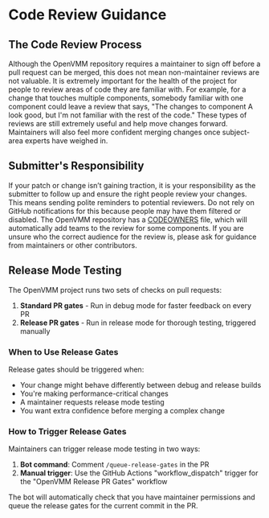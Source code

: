 # Code Review Guidance

## The Code Review Process

Although the OpenVMM repository requires a maintainer to sign off before a pull request can be merged, this does not mean non-maintainer reviews are not valuable. It is extremely important for the health of the project for people to review areas of code they are familiar with. For example, for a change that touches multiple components, somebody familiar with one component could leave a review that says, "The changes to component A look good, but I'm not familiar with the rest of the code." These types of reviews are still extremely useful and help move changes forward. Maintainers will also feel more confident merging changes once subject-area experts have weighed in.

## Submitter's Responsibility

If your patch or change isn’t gaining traction, it is your responsibility as the submitter to follow up and ensure the right people review your changes. This means sending polite reminders to potential reviewers. Do not rely on GitHub notifications for this because people may have them filtered or disabled. The OpenVMM repository has a [CODEOWNERS](https://docs.github.com/en/repositories/managing-your-repositorys-settings-and-features/customizing-your-repository/about-code-owners) file, which will automatically add teams to the review for some components. If you are unsure who the correct audience for the review is, please ask for guidance from maintainers or other contributors.
## Release Mode Testing

The OpenVMM project runs two sets of checks on pull requests:

1. **Standard PR gates** - Run in debug mode for faster feedback on every PR
2. **Release PR gates** - Run in release mode for thorough testing, triggered manually

### When to Use Release Gates

Release gates should be triggered when:
- Your change might behave differently between debug and release builds
- You're making performance-critical changes
- A maintainer requests release mode testing
- You want extra confidence before merging a complex change

### How to Trigger Release Gates

Maintainers can trigger release mode testing in two ways:

1. **Bot command**: Comment `/queue-release-gates` in the PR
2. **Manual trigger**: Use the GitHub Actions "workflow_dispatch" trigger for the "OpenVMM Release PR Gates" workflow

The bot will automatically check that you have maintainer permissions and queue the release gates for the current commit in the PR.
